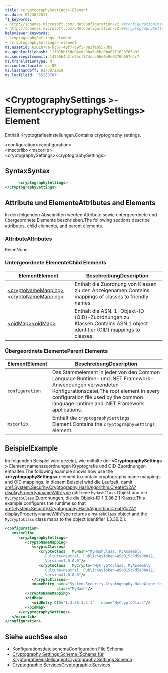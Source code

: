 ```yaml
---
title: <cryptographySettings>-Element
ms.date: 03/30/2017
f1_keywords:
- http://schemas.microsoft.com/.NetConfiguration/v2.0#configuration/mscorlib/cryptographySettings
- http://schemas.microsoft.com/.NetConfiguration/v2.0#cryptographySettings
helpviewer_keywords:
- cryptographySettings element
- <cryptographySettings> element
ms.assetid: 6201b7da-bcb7-49f7-b9f5-ba1fe05573b9
ms.openlocfilehash: 11f07bbf5de04edc98a5a5bc0ba07f1629763a9f
ms.sourcegitcommit: 14355b4b2fe5bcf874cac96d0a9e6376b567e4c7
ms.translationtype: MT
ms.contentlocale: de-DE
ms.lasthandoff: 01/30/2019
ms.locfileid: "55258707"
---
```

# <a name="cryptographysettings-element"></a><span data-ttu-id="5d07f-102">\<CryptographySettings >-Element</span><span class="sxs-lookup"><span data-stu-id="5d07f-102">\<cryptographySettings> Element</span></span>
<span data-ttu-id="5d07f-103">Enthält Kryptografieeinstellungen.</span><span class="sxs-lookup"><span data-stu-id="5d07f-103">Contains cryptography settings.</span></span>  
  
 <span data-ttu-id="5d07f-104">\<configuration></span><span class="sxs-lookup"><span data-stu-id="5d07f-104">\<configuration></span></span>  
<span data-ttu-id="5d07f-105">\<mscorlib></span><span class="sxs-lookup"><span data-stu-id="5d07f-105">\<mscorlib></span></span>  
<span data-ttu-id="5d07f-106">\<cryptographySettings></span><span class="sxs-lookup"><span data-stu-id="5d07f-106">\<cryptographySettings></span></span>  
  
## <a name="syntax"></a><span data-ttu-id="5d07f-107">Syntax</span><span class="sxs-lookup"><span data-stu-id="5d07f-107">Syntax</span></span>  
  
```xml  
      <cryptographySettings>   
</cryptographySettings>  
```  
  
## <a name="attributes-and-elements"></a><span data-ttu-id="5d07f-108">Attribute und Elemente</span><span class="sxs-lookup"><span data-stu-id="5d07f-108">Attributes and Elements</span></span>  
 <span data-ttu-id="5d07f-109">In den folgenden Abschnitten werden Attribute sowie untergeordnete und übergeordnete Elemente beschrieben.</span><span class="sxs-lookup"><span data-stu-id="5d07f-109">The following sections describe attributes, child elements, and parent elements.</span></span>  
  
### <a name="attributes"></a><span data-ttu-id="5d07f-110">Attribute</span><span class="sxs-lookup"><span data-stu-id="5d07f-110">Attributes</span></span>  
 <span data-ttu-id="5d07f-111">Keine</span><span class="sxs-lookup"><span data-stu-id="5d07f-111">None.</span></span>  
  
### <a name="child-elements"></a><span data-ttu-id="5d07f-112">Untergeordnete Elemente</span><span class="sxs-lookup"><span data-stu-id="5d07f-112">Child Elements</span></span>  
  
|<span data-ttu-id="5d07f-113">Element</span><span class="sxs-lookup"><span data-stu-id="5d07f-113">Element</span></span>|<span data-ttu-id="5d07f-114">Beschreibung</span><span class="sxs-lookup"><span data-stu-id="5d07f-114">Description</span></span>|  
|-------------|-----------------|  
|[<span data-ttu-id="5d07f-115">\<cryptoNameMapping></span><span class="sxs-lookup"><span data-stu-id="5d07f-115">\<cryptoNameMapping></span></span>](../../../../../docs/framework/configure-apps/file-schema/cryptography/cryptonamemapping-element.md)|<span data-ttu-id="5d07f-116">Enthält die Zuordnung von Klassen zu den Anzeigenamen.</span><span class="sxs-lookup"><span data-stu-id="5d07f-116">Contains mappings of classes to friendly names.</span></span>|  
|[<span data-ttu-id="5d07f-117">\<oidMap></span><span class="sxs-lookup"><span data-stu-id="5d07f-117">\<oidMap></span></span>](../../../../../docs/framework/configure-apps/file-schema/cryptography/oidmap-element.md)|<span data-ttu-id="5d07f-118">Enthält die ASN. 1-Objekt-ID (OID)-Zuordnungen zu Klassen.</span><span class="sxs-lookup"><span data-stu-id="5d07f-118">Contains ASN.1 object identifier (OID) mappings to classes.</span></span>|  
  
### <a name="parent-elements"></a><span data-ttu-id="5d07f-119">Übergeordnete Elemente</span><span class="sxs-lookup"><span data-stu-id="5d07f-119">Parent Elements</span></span>  
  
|<span data-ttu-id="5d07f-120">Element</span><span class="sxs-lookup"><span data-stu-id="5d07f-120">Element</span></span>|<span data-ttu-id="5d07f-121">Beschreibung</span><span class="sxs-lookup"><span data-stu-id="5d07f-121">Description</span></span>|  
|-------------|-----------------|  
|`configuration`|<span data-ttu-id="5d07f-122">Das Stammelement in jeder von den Common Language Runtime- und .NET Framework-Anwendungen verwendeten Konfigurationsdatei.</span><span class="sxs-lookup"><span data-stu-id="5d07f-122">The root element in every configuration file used by the common language runtime and .NET Framework applications.</span></span>|  
|`mscorlib`|<span data-ttu-id="5d07f-123">Enthält die `cryptographySettings` Element.</span><span class="sxs-lookup"><span data-stu-id="5d07f-123">Contains the `cryptographySettings` element.</span></span>|  
  
## <a name="example"></a><span data-ttu-id="5d07f-124">Beispiel</span><span class="sxs-lookup"><span data-stu-id="5d07f-124">Example</span></span>  
 <span data-ttu-id="5d07f-125">Im folgenden Beispiel wird gezeigt, wie mithilfe der  **\<CryptographySettings >** Element namenszuordnungen Kryptografie und OID-Zuordnungen enthalten.</span><span class="sxs-lookup"><span data-stu-id="5d07f-125">The following example shows how use the **\<cryptographySettings>** element to contain cryptography name mappings and OID mappings.</span></span> <span data-ttu-id="5d07f-126">In diesem Beispiel wird die Laufzeit, damit <xref:System.Security.Cryptography.HashAlgorithm.Create%2A?displayProperty=nameWithType> gibt eine `MyHashClass` Objekt und die `MyCryptoClass` Zuordnungen, die die Objekt-ID 1.3.36.2.1 Klasse.</span><span class="sxs-lookup"><span data-stu-id="5d07f-126">This example configures the runtime so that <xref:System.Security.Cryptography.HashAlgorithm.Create%2A?displayProperty=nameWithType> returns a `MyHashClass` object and the `MyCryptoClass` class maps to the object identifier 1.3.36.2.1.</span></span>  
  
```xml  
<configuration>  
   <mscorlib>  
      <cryptographySettings>  
         <cryptoNameMapping>  
            <cryptoClasses>  
               <cryptoClass   MyHash="MyHashClass, MyAssembly  
                  Culture=neutral, PublicKeyToken=a5d015c7d5a0b012,  
                  Version=1.0.0.0"/>  
               <cryptoClass   MyCrypto="MyCryptoClass, MyAssembly  
                  Culture=neutral, PublicKeyToken=a5d015c7d5a0b012,  
                  Version=1.0.0.0"/>  
            </cryptoClasses>  
            <nameEntry name="System.Security.Cryptography.HashAlgorithm"  
                       class="MyHash"/>  
         </cryptoNameMapping>  
         <oidMap>  
            <oidEntry OID="1.3.36.3.2.1"   name="MyCryptoClass"/>  
         </oidMap>  
      </cryptographySettings>  
   </mscorlib>  
</configuration>  
```  
  
## <a name="see-also"></a><span data-ttu-id="5d07f-127">Siehe auch</span><span class="sxs-lookup"><span data-stu-id="5d07f-127">See also</span></span>
- [<span data-ttu-id="5d07f-128">Konfigurationsdateischema</span><span class="sxs-lookup"><span data-stu-id="5d07f-128">Configuration File Schema</span></span>](../../../../../docs/framework/configure-apps/file-schema/index.md)
- [<span data-ttu-id="5d07f-129">Cryptography Settings Schema (Schema für Kryptografieeinstellungen)</span><span class="sxs-lookup"><span data-stu-id="5d07f-129">Cryptography Settings Schema</span></span>](../../../../../docs/framework/configure-apps/file-schema/cryptography/index.md)
- [<span data-ttu-id="5d07f-130">Cryptographic Services</span><span class="sxs-lookup"><span data-stu-id="5d07f-130">Cryptographic Services</span></span>](../../../../../docs/standard/security/cryptographic-services.md)
